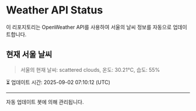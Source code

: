 
# Weather API Status

이 리포지토리는 OpenWeather API를 사용하여 서울의 날씨 정보를 자동으로 업데이트합니다.

## 현재 서울 날씨
> 서울의 현재 날씨: scattered clouds, 온도: 30.21°C, 습도: 55%

⏳ 업데이트 시간: 2025-09-02 07:10:12 (UTC)

---
자동 업데이트 봇에 의해 관리됩니다.
